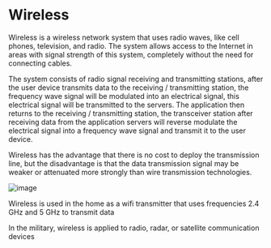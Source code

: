 # **Wireless** 

Wireless is a wireless network system that uses radio waves, like cell phones, television, and radio. The system allows access to the Internet in areas with signal strength of this system, completely without the need for connecting cables.

The system consists of radio signal receiving and transmitting stations, after the user device transmits data to the receiving / transmitting station, the frequency wave signal will be modulated into an electrical signal, this electrical signal will be transmitted to the servers. The application then returns to the receiving / transmitting station, the transceiver station after receiving data from the application servers will reverse modulate the electrical signal into a frequency wave signal and transmit it to the user device.

Wireless has the advantage that there is no cost to deploy the transmission line, but the disadvantage is that the data transmission signal may be weaker or attenuated more strongly than wire transmission technologies.

![image](https://user-images.githubusercontent.com/43572616/177845074-90f2fde4-01a1-450b-9173-f6f14ba0ff28.png)

Wireless is used in the home as a wifi transmitter that uses frequencies 2.4 GHz and 5 GHz to transmit data

In the military, wireless is applied to radio, radar, or satellite communication devices
